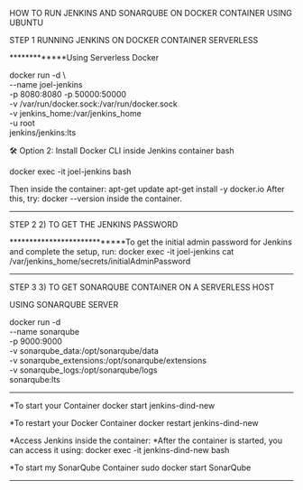 HOW TO RUN JENKINS AND SONARQUBE ON DOCKER CONTAINER USING UBUNTU

STEP 1
RUNNING JENKINS ON DOCKER CONTAINER SERVERLESS

 *************Using Serverless Docker 

docker run -d \                 
--name joel-jenkins \
-p 8080:8080 -p 50000:50000 \
-v /var/run/docker.sock:/var/run/docker.sock \
-v jenkins_home:/var/jenkins_home \
-u root \
jenkins/jenkins:lts


🛠️ Option 2: Install Docker CLI inside Jenkins container
bash

docker exec -it joel-jenkins bash

Then inside the container:
apt-get update
apt-get install -y docker.io
After this, try: docker --version inside the container. 

*********************************************************************************************************************************

  STEP 2
 2) TO GET THE JENKINS PASSWORD 

 ****************************To get the initial admin password for Jenkins and complete the setup, run:
docker exec -it joel-jenkins cat /var/jenkins_home/secrets/initialAdminPassword

*******************************************************************************************************************************

STEP 3
3) TO GET SONARQUBE CONTAINER ON A SERVERLESS HOST

USING SONARQUBE SERVER

docker run -d \
--name sonarqube \
-p 9000:9000 \
-v sonarqube_data:/opt/sonarqube/data \
-v sonarqube_extensions:/opt/sonarqube/extensions \
-v sonarqube_logs:/opt/sonarqube/logs \
sonarqube:lts

*****************************************************************************************************************************************

*To start your Container
docker start jenkins-dind-new

*To restart your Docker Container
docker restart jenkins-dind-new


*Access Jenkins inside the container:
*After the container is started, you can access it using:
docker exec -it jenkins-dind-new bash


*To start my SonarQube Container 
sudo docker start SonarQube

*************************************************************************************************************************************************